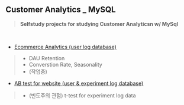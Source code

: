 ## Customer Analytics _ MySQL
>  **Selfstudy projects for studying Customer Analyticsn w/ MySql**

</br>

* [Ecommerce Analytics (user log database)](https://github.com/ttobaegi/MySQL/tree/main/CustomerAnalytics_SQL/2_Sideproject_EcommerceAnalytics)
>  * DAU Retention
>  * Converstion Rate, Seasonality
>  * (작업중)

* [AB test for website (user & experiment log database)](https://github.com/ttobaegi/MySQL/tree/main/CustomerAnalytics_SQL/1_Sideproject_ABtest)
>  * (빈도주의 관점) t-test for experiment log data

